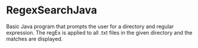 # RegexSearchJava
Basic Java program that prompts the user for a directory and regular expression. The regEx is applied to all .txt files in the given directory and the matches are displayed. 
